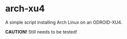 # arch-xu4
A simple script installing Arch Linux on an ODROID-XU4.

**CAUTION!** Still needs to be tested!
